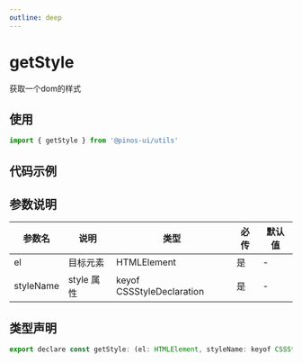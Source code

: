 ```yaml
---
outline: deep
---
```


# getStyle

获取一个dom的样式

## 使用

```js
import { getStyle } from '@pinos-ui/utils'
```

## 代码示例

<demo src="./demos/get-style.vue"></demo>

## 参数说明

| 参数名    | 说明   | 类型   | 必传   | 默认值  |
| ---- | ---- | ------ |  ------- |  ------- |
| el | 目标元素 |  HTMLElement |  是 |  -  |
| styleName | style 属性 |  keyof CSSStyleDeclaration |  是 |  - |

## 类型声明

```js
export declare const getStyle: (el: HTMLElement, styleName: keyof CSSStyleDeclaration) => string | number | CSSRule | ((index: number) => string) | ((property: string, value: string | null, priority?: string | undefined) => void) | null | undefined
```
